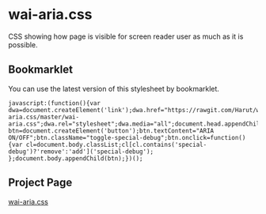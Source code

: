 # wai-aria.css

CSS showing how page is visible for screen reader user as much as it is possible.


## Bookmarklet

You can use the latest version of this stylesheet by bookmarklet.

```
javascript:(function(){var dwa=document.createElement('link');dwa.href="https://rawgit.com/Harut/wai-aria.css/master/wai-aria.css";dwa.rel="stylesheet";dwa.media="all";document.head.appendChild(dwa);var btn=document.createElement('button');btn.textContent="ARIA ON/OFF";btn.className="toggle-special-debug";btn.onclick=function(){var cl=document.body.classList;cl[cl.contains('special-debug')?'remove':'add']('special-debug'); };document.body.appendChild(btn);})();
```

## Project Page

[wai-aria.css](http://harut.github.io/wai-aria.css/)

